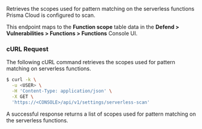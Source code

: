 Retrieves the scopes used for pattern matching on the serverless functions Prisma Cloud is configured to scan.

This endpoint maps to the **Function scope** table data in the **Defend > Vulnerabilities > Functions > Functions** Console UI.

### cURL Request

The following cURL command retrieves the scopes used for pattern matching on serverless functions.

```bash
$ curl -k \
  -u <USER> \
  -H 'Content-Type: application/json' \
  -X GET \
  'https://<CONSOLE>/api/v1/settings/serverless-scan'
```

A successful response returns a list of scopes used for pattern matching on the serverless functions.
